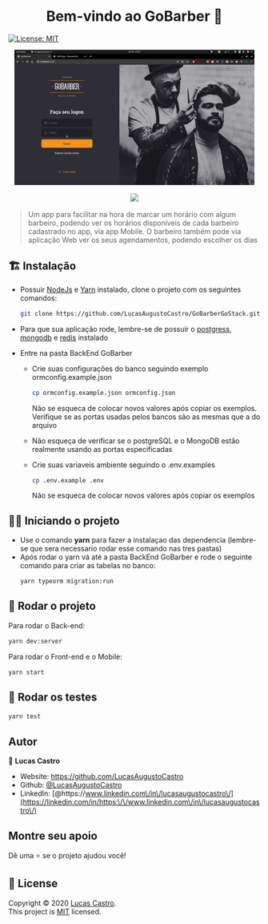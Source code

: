 <h1 align="center">Bem-vindo ao GoBarber 👋</h1>
<p>
  <a href="#" target="_blank">
    <img alt="License: MIT" src="https://img.shields.io/badge/License-MIT-yellow.svg" />
  </a>
</p>

<p align="center">
  
  <img src=".github/WebAppGoBarbar.gif">
</p>

<p align="center">
  
  <img src=".github/MobileAppGoBarber.gif">
</p>


> Um app para facilitar na hora de marcar um horário com algum barbeiro, podendo ver os horários disponíveis de cada barbeiro cadastrado no app, via app Mobile. O barbeiro também pode via aplicação Web ver os seus agendamentos, podendo escolher os dias

## 🏗 Instalação
- Possuir [NodeJs]() e [Yarn]() instalado, clone o projeto com os seguintes comandos:
  ```sh
  git clone https://github.com/LucasAugustoCastro/GoBarberGoStack.git
  ```
- Para que sua aplicação rode, lembre-se de possuir o [postgress](), [mongodb]() e [redis]() instalado

- Entre na pasta BackEnd GoBarber

  - Crie suas configurações do banco seguindo exemplo ormconfig.example.json
    ```sh
    cp ormconfig.example.json ormconfig.json
    ```
    Não se esqueca de colocar novos valores após copiar os exemplos. Verifique se as portas usadas pelos bancos são as mesmas que a do arquivo

  - Não esqueça de verificar se o postgreSQL e o MongoDB estão realmente usando as portas especificadas
  - Crie suas variaveis ambiente seguindo o .env.examples
    ```sh
    cp .env.example .env
    ```
    Não se esqueca de colocar novos valores após copiar os exemplos
## 🚴‍♂️️ Iniciando o projeto
- Use o comando **yarn** para fazer a instalaçao das dependencia (lembre-se que sera necessario rodar esse comando nas tres pastas)
- Após rodar o yarn vá até a pasta BackEnd GoBarber e rode o seguinte comando para criar as tabelas no banco:
    ```sh 
    yarn typeorm migration:run
    ```


## 👀️ Rodar o projeto
Para rodar o Back-end:

```sh
yarn dev:server
```
Para rodar o Front-end e o Mobile:

```sh
yarn start
```

## 🍵️ Rodar os testes

```sh
yarn test
```

## Autor

👤 **Lucas Castro**

* Website: https://github.com/LucasAugustoCastro
* Github: [@LucasAugustoCastro](https://github.com/LucasAugustoCastro)
* LinkedIn: [@https:\/\/www.linkedin.com\/in\/lucasaugustocastro\/](https://linkedin.com/in/https:\/\/www.linkedin.com\/in\/lucasaugustocastro\/)

## Montre seu apoio

Dê uma ⭐️ se o projeto ajudou você!

## 📝 License

Copyright © 2020 [Lucas Castro](https://github.com/LucasAugustoCastro).<br />
This project is [MIT](https://github.com/LucasAugustoCastro/GoBarberGoStack/blob/master/LICENSE) licensed.
